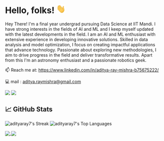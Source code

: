 # Hello, folks! <img src="https://raw.githubusercontent.com/adityaray7/adityaray7/main/wave.gif" width="30px" height="30px" />

Hey There! I'm a final year undergrad pursuing Data Science at IIT Mandi. I have strong interests in the fields of AI and ML and I keep myself updated with the latest developments in the field. I am an AI and ML enthusiast with extensive experience in developing innovative solutions. Skilled in data analysis and model optimization, I focus on creating impactful applications that advance technology. Passionate about exploring new methodologies, I aim to drive progress in the field and deliver transformative results.
Apart from this I'm an astronomy enthusiast and a passionate robotics geek.


📫 Reach me at: https://www.linkedin.com/in/aditya-ray-mishra-b75675222/

:computer: mail : aditya.raymishra@gmail.com
<!--
**adityaray7/adityaray7** is a ✨ _special_ ✨ repository because its `README.md` (this file) appears on your GitHub profile.

Here are some ideas to get you started:

- 🔭 I’m currently working on ...
- 🌱 I’m currently learning ...
- 👯 I’m looking to collaborate on ...
- 🤔 I’m looking for help with ...
- 💬 Ask me about ...
- 📫 How to reach me: ...
- 😄 Pronouns: ...
- ⚡ Fun fact: ...
-->



![](http://github-profile-summary-cards.vercel.app/api/cards/profile-details?username=adityaray7&theme=blue_green)
![](http://github-profile-summary-cards.vercel.app/api/cards/stats?username=adityaray7&theme=blue_green)

## &#x1f4c8; GitHub Stats

![adityaray7's Streak](https://github-readme-streak-stats.herokuapp.com/?user=adityaray7&theme=vue-dark&hide_border=true)
![adityaray7's Top Languages](https://github-readme-stats.vercel.app/api/top-langs/?username=adityaray7&theme=vue-dark&show_icons=true&hide_border=true&layout=compact)

<a href="https://github.com/adityaray7/python-project-blueprint">
  <img align="center" src="https://github-readme-stats.vercel.app/api/pin/?username=adityaray7&repo=GenAIGame&title_color=ffffff&text_color=c9cacc&icon_color=2bbc8a&bg_color=1d1f21" />
</a>


<a href="https://github.com/adityaray7/go-project-blueprint">
  <img align="center" src="https://github-readme-stats.vercel.app/api/pin/?username=adityaray7&repo=phaser-tw-game-ui&title_color=ffffff&text_color=c9cacc&icon_color=2bbc8a&bg_color=1d1f21" />
</a>    
